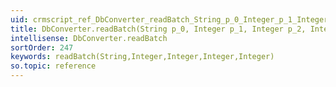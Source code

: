 ```yaml
---
uid: crmscript_ref_DbConverter_readBatch_String_p_0_Integer_p_1_Integer_p_2_Integer_p_3_Integer_p_4
title: DbConverter.readBatch(String p_0, Integer p_1, Integer p_2, Integer p_3, Integer p_4)
intellisense: DbConverter.readBatch
sortOrder: 247
keywords: readBatch(String,Integer,Integer,Integer,Integer)
so.topic: reference
---
```





